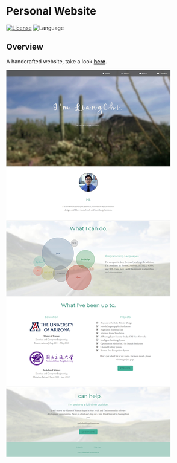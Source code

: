 # Personal Website

[![License](https://img.shields.io/badge/license-GPL%203.0-brightgreen.svg)](./LICENSE)
![Language](https://img.shields.io/badge/language-JavaScript%20/%20CSS-blue.svg)

## Overview

A handcrafted website, take a look [**here**](http://liangchiwuu.com/).

![Snapshot](./snapshot.png)
